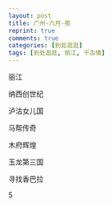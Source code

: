 ```yaml
---
layout: post
title: 广州-六月-夜
reprint: true
comments: true
categories: [到处逛逛]
tags: [到处逛逛, 丽江, 千古情]
---
```


丽江

纳西创世纪

泸沽女儿国

马帮传奇

木府辉煌

玉龙第三国

寻找香巴拉

<script>
    photos=[
        ["http://of74i8aex.bkt.clouddn.com/images/20170501/DSC05764.jpg", "", "75%"],
        ["http://of74i8aex.bkt.clouddn.com/images/20170501/DSC05765.jpg", "", "75%"],
        ["http://of74i8aex.bkt.clouddn.com/images/20170501/DSC05767.jpg", "", "75%"],
        ["http://of74i8aex.bkt.clouddn.com/images/20170501/DSC05787.jpg", "", "75%"],
        ["http://of74i8aex.bkt.clouddn.com/images/20170501/DSC05798.jpg", "", "75%"],
        ["http://of74i8aex.bkt.clouddn.com/images/20170501/DSC05816.jpg", "", "75%"],
        ["http://of74i8aex.bkt.clouddn.com/images/20170501/DSC05869.jpg", "", "75%"],
        ["http://of74i8aex.bkt.clouddn.com/images/20170501/DSC05915.jpg", "", "75%"],
        ["http://of74i8aex.bkt.clouddn.com/images/20170501/DSC05918.jpg", "", "75%"],
        ["http://of74i8aex.bkt.clouddn.com/images/20170501/DSC05930.jpg", "", "75%"],
        ["http://of74i8aex.bkt.clouddn.com/images/20170501/DSC05940.jpg", "", "75%"],
        ["http://of74i8aex.bkt.clouddn.com/images/20170501/DSC05945.jpg", "", "75%"],
        ["http://of74i8aex.bkt.clouddn.com/images/20170501/DSC05946.jpg", "", "75%"],
        ["http://of74i8aex.bkt.clouddn.com/images/20170501/DSC05953.jpg", "", "75%"],
        ["http://of74i8aex.bkt.clouddn.com/images/20170501/DSC05961.jpg", "", "75%"],
        ["http://of74i8aex.bkt.clouddn.com/images/20170501/DSC05970.jpg", "", "75%"]
    ];
    for (var i=0; i<photos.length; i++)
    {
        document.write("<figure><a href=" + photos[i][0] + " target=_blank>")
        document.write("<img src=" + photos[i][0] + " alt=" + photos[i][1] + " width=" + photos[i][2] + ">")
        document.write("</a></figure>")
        if (photos[i].length > 3)
            document.write(photos[i][3] + "<br><br>")
        else
            document.write(photos[i][1] + "<br><br>")
    }
</script>5